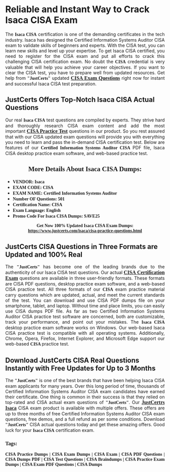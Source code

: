 <h1><strong>Reliable and Instant Way to Crack Isaca CISA Exam</strong></h1>

<p style="text-align: justify;">The <span style="font-family:Georgia,serif;"><strong>Isaca CISA</strong></span> certification is one of the demanding certificates in the tech industry. Isaca has designed the Certified Information Systems Auditor CISA exam to validate skills of beginners and experts. With the CISA test, you can learn new skills and level up your expertise. To get Isaca CISA certified, you need to register for the CISA exam and put all efforts to crack this challenging CISA certification exam. No doubt the <span style="font-family:Georgia,serif;"><strong> CISA</strong></span> credential is very valuable that will help you achieve your career objectives. If you want to clear the CISA test, you have to prepare well from updated resources. Get help from <span style="font-size:14px;"><span style="font-family:Georgia,serif;"><strong>"JustCerts"</strong></span></span> updated <a href="https://www.justcerts.com/isaca/cisa-practice-questions.html"><span style="font-size:16px;"><span style="font-family:Georgia,serif;"><strong>CISA Exam Questions</strong></span></span></a> right now for instant and successful Isaca CISA test preparation.</p>

<h2><strong>JustCerts Offers Top-Notch Isaca CISA Actual Questions </strong></h2>

<p style="text-align: justify;">Our real <span style="font-family:Georgia,serif;"><strong>Isaca CISA</strong></span> test questions are compiled by experts. They strive hard and thoroughly research CISA exam content and add the most important <a href="https://www.justcerts.com/isaca/cisa-practice-questions.html"><span style="font-size:16px;"><span style="font-family:Georgia,serif;"><strong>CISA Practice Test</strong></span></span></a> questions in our product. So you rest assured that with our CISA updated exam questions will provide you with everything you need to learn and pass the in-demand CISA certification test. Below are features of our <span style="font-family:Georgia,serif;"><strong>Certified Information Systems Auditor CISA</strong></span> PDF file, Isaca CISA desktop practice exam software, and web-based practice test.</p>

<h2 style="text-align: center;"><strong><span style="font-family:Georgia,serif;">More Details About Isaca CISA Dumps:</span></strong></h2>

<ul>
	<li style="text-align: justify;"><span style="font-size:14px;"><span style="font-family:Georgia,serif;"><strong>VENDOR: Isaca</strong></span></span></li>
	<li style="text-align: justify;"><span style="font-size:14px;"><span style="font-family:Georgia,serif;"><strong>EXAM CODE: CISA</strong></span></span></li>
	<li style="text-align: justify;"><span style="font-size:14px;"><span style="font-family:Georgia,serif;"><strong>EXAM NAME: Certified Information Systems Auditor</strong></span></span></li>
	<li style="text-align: justify;"><span style="font-size:14px;"><span style="font-family:Georgia,serif;"><strong>Number OF Questions: 501</strong></span></span></li>
	<li style="text-align: justify;"><span style="font-size:14px;"><span style="font-family:Georgia,serif;"><strong>Certification Name: CISA</strong></span></span></li>
	<li style="text-align: justify;"><span style="font-size:14px;"><span style="font-family:Georgia,serif;"><strong>Exam Language: English</strong></span></span></li>
	<li style="text-align: justify;"><span style="font-size:14px;"><span style="font-family:Georgia,serif;"><strong>Promo Code For Isaca CISA Dumps: SAVE25</strong></span></span></li>
</ul>

<p style="text-align: center;"><strong><span style="font-family:Georgia,serif;"><span style="font-size:14px;">Get Now 100% Updated Isaca CISA Exam Dumps:</span> <a href="https://www.justcerts.com/isaca/cisa-practice-questions.html">https://www.justcerts.com/isaca/cisa-practice-questions.html</a></span></strong></p>

<h2><strong>JustCerts CISA Questions in Three Formats are Updated and 100% Real</strong></h2>

<p style="text-align: justify;">The <span style="font-size:14px;"><span style="font-family:Georgia,serif;"><strong>"JustCerts"</strong></span></span> has become one of the leading brands due to the authenticity of our Isaca CISA test questions. Our actual <a href="https://www.justcerts.com/isaca/cisa-certification-exams.html"><span style="font-size:16px;"><span style="font-family:Georgia,serif;"><strong>CISA Certification Exam</strong></span></span></a> questions are available in three user-friendly formats. These formats are CISA PDF questions, desktop practice exam software, and a web-based CISA practice test. All three formats of our <strong><span style="font-family:Georgia,serif;"> CISA</span></strong> exam practice material carry questions which are updated, actual, and meet the current standards of the test. You can download and use CISA PDF dumps file on your smartphone, tablet, and laptop. Without time and place limits, you can easily use CISA dumps PDF file. As far as two Certified Information Systems Auditor CISA practice test software are concerned, both are customizable, track your performance, and point out your mistakes. The <span style="font-family:Georgia,serif;"><strong>Isaca CISA</strong></span> desktop practice exam software works on Windows. Our web-based Isaca CISA practice test is compatible with all operating systems. Additionally, Chrome, Opera, Firefox, Internet Explorer, and Microsoft Edge support our web-based <span style="font-family:Georgia,serif;"><strong>CISA </strong></span> practice test.</p>

<h2><strong>Download JustCerts CISA Real Questions Instantly with Free Updates for Up to 3 Months</strong></h2>

<p style="text-align: justify;">The <span style="font-family:Georgia,serif;"><span style="font-size:14px;"><strong>"JustCerts"</strong></span></span> is one of the best brands that have been helping Isaca CISA exam applicants for many years. Over this long period of time, thousands of Certified Information Systems Auditor CISA exam candidates have earned their certificate. One thing is common in their success is that they relied on top-rated and CISA actual exam questions of <span style="font-family:Georgia,serif;"><span style="font-size:14px;"><strong>"JustCerts"</strong></span></span>. Our <a href="https://www.justcerts.com/isaca-certification-exams.html"><span style="font-size:16px;"><span style="font-family:Georgia,serif;"><strong>JustCertrs Isaca</strong></span></span></a> CISA exam product is available with multiple offers. These offers are up to three months of free Certified Information Systems Auditor CISA exam questions, free demos, and a full refund as per some conditions. Download <span style="font-family:Georgia,serif;"><span style="font-size:14px;"><strong>"JustCerts"</strong></span></span> CISA actual questions today and get these amazing offers. Good luck for your <span style="font-family:Georgia,serif;"><strong>Isaca CISA</strong></span> certification exam.</p>

<h3 style="text-align: justify;"><span style="font-family:Georgia,serif;"><strong>Tags:</strong></span></h3>

<p style="text-align: justify;"><span style="font-family:Georgia,serif;"><strong>CISA Practice Dumps | CISA Exam Dumps | CISA Exam | CISA PDF Questions | CISA Dumps PDF | CISA Test Questions | CISA Braindumps | CISA Practice Exam Dumps | CISA Exam PDF Questions | CISA Dumps</strong></span></p>
  
